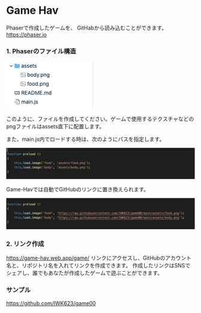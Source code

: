 # Game Hav

Phaserで作成したゲームを、 GitHabから読み込むことができます。
https://phaser.io

### 1. Phaserのファイル構造

![スクリーンショット](./img/sc01.png)

このように、ファイルを作成してください。ゲームで使用するテクスチャなどのpngファイルはassets直下に配置します。

また、main.js内でロードする時は、次のようにパスを指定します。

![スクリーンショット](./img/sc02.png)

Game-Havでは自動でGitHubのリンクに置き換えられます。

![スクリーンショット](./img/sc03.png)

### 2. リンク作成
https://game-hav.web.app/game/
リンクにアクセスし、GitHubのアカウント名と、リポジトリ名を入れてリンクを作成できます。
作成したリンクはSNSでシェアし、誰でもあなたが作成したゲームで遊ぶことができます。

### サンプル
https://github.com/IWK623/game00
